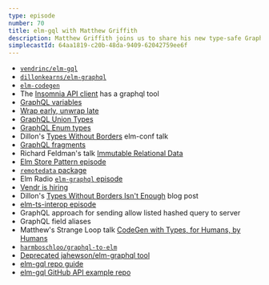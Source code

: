 ```yaml
---
type: episode
number: 70
title: elm-gql with Matthew Griffith
description: Matthew Griffith joins us to share his new type-safe GraphQL tool, and to compare the query builder and query generator approaches.
simplecastId: 64aa1819-c20b-48da-9409-62042759ee6f
---
```


- [`vendrinc/elm-gql`](https://github.com/vendrinc/elm-gql)
- [`dillonkearns/elm-graphql`](https://github.com/dillonkearns/elm-graphql)
- [`elm-codegen`](https://github.com/mdgriffith/elm-codegen)
- The [Insomnia API client](https://insomnia.rest/) has a graphql tool
- [GraphQL variables](https://graphql.org/learn/queries/#variables)
- [Wrap early, unwrap late](https://elm-radio.com/episode/wrap-early-unwrap-late)
- [GraphQL Union Types](https://graphql.org/learn/schema/#union-types)
- [GraphQL Enum types](https://graphql.org/learn/schema/#enumeration-types)
- Dillon's [Types Without Borders](https://www.youtube.com/watch?v=memIRXFSNkU) elm-conf talk
- [GraphQL fragments](https://graphql.org/learn/queries/#fragments)
- Richard Feldman's talk [Immutable Relational Data](https://www.youtube.com/watch?v=28OdemxhfbU)
- [Elm Store Pattern episode](https://elm-radio.com/episode/store-pattern)
- [`remotedata` package](https://package.elm-lang.org/packages/krisajenkins/remotedata/latest/)
- Elm Radio [`elm-graphql` episode](https://elm-radio.com/episode/elm-graphql)
- [Vendr is hiring](https://www.vendr.com/job?gh_jid=4539989004)
- Dillon's [Types Without Borders Isn't Enough](https://incrementalelm.com/types-without-borders-isnt-enough/) blog post
- [elm-ts-interop episode](https://elm-radio.com/episode/elm-ts-interop)
- GraphQL approach for sending allow listed hashed query to server
- GraphQL field aliases
- Matthew's Strange Loop talk [CodeGen with Types, for Humans, by Humans](https://www.youtube.com/watch?v=PYdgy5-zhiU)
- [`harmboschloo/graphql-to-elm`](https://github.com/harmboschloo/graphql-to-elm)
- [Deprecated jahewson/elm-graphql tool](https://www.npmjs.com/package/elm-graphql)
- [elm-gql repo guide](https://github.com/vendrinc/elm-gql/blob/main/guide/GettingStarted.md)
- [elm-gql GitHub API example repo](https://github.com/mdgriffith/elm-gql-github-example)
